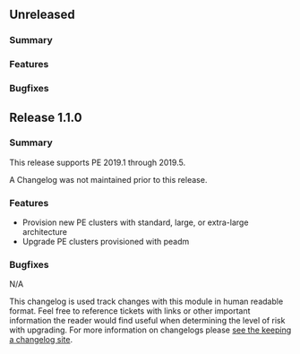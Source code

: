 ## Unreleased
### Summary

### Features

### Bugfixes


## Release 1.1.0
### Summary

This release supports PE 2019.1 through 2019.5.

A Changelog was not maintained prior to this release.

### Features
- Provision new PE clusters with standard, large, or extra-large architecture
- Upgrade PE clusters provisioned with peadm

### Bugfixes

N/A

This changelog is used track changes with this module in human readable format.
Feel free to reference tickets with links or other important information the 
reader would find useful when determining the level of risk with upgrading.
For more information on changelogs please [see the keeping a changelog site](http://keepachangelog.com/en/0.3.0/). 
